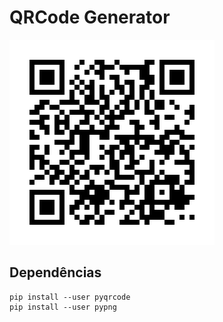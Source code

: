 # QRCode Generator

<img src="GithubFraanks.png">


## Dependências
```
pip install --user pyqrcode
pip install --user pypng
```
